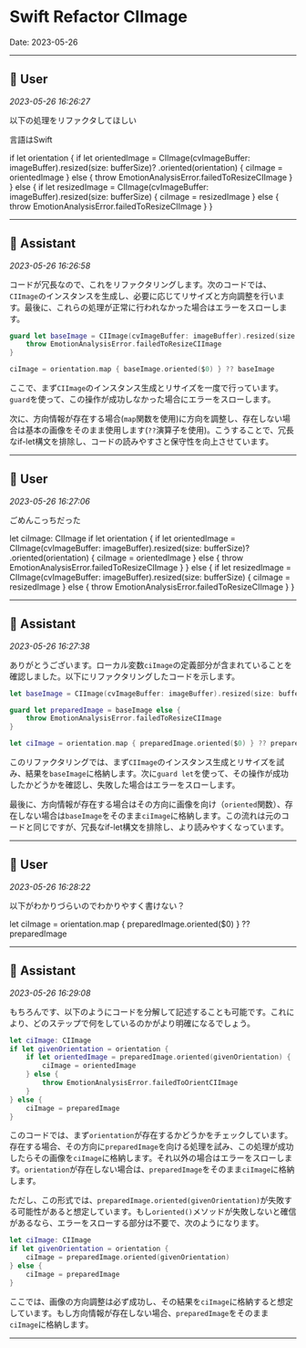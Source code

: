 # Swift Refactor CIImage

Date: 2023-05-26

---

## 👤 User
*2023-05-26 16:26:27*

以下の処理をリファクタしてほしい

言語はSwift

if let orientation {
            if let orientedImage = CIImage(cvImageBuffer: imageBuffer).resized(size: bufferSize)?
                .oriented(orientation)
            {
                ciImage = orientedImage
            } else {
                throw EmotionAnalysisError.failedToResizeCIImage
            }
        } else {
            if let resizedImage = CIImage(cvImageBuffer: imageBuffer).resized(size: bufferSize) {
                ciImage = resizedImage
            } else {
                throw EmotionAnalysisError.failedToResizeCIImage
            }
        }

---

## 🤖 Assistant
*2023-05-26 16:26:58*

コードが冗長なので、これをリファクタリングします。次のコードでは、`CIImage`のインスタンスを生成し、必要に応じてリサイズと方向調整を行います。最後に、これらの処理が正常に行われなかった場合はエラーをスローします。

```swift
guard let baseImage = CIImage(cvImageBuffer: imageBuffer).resized(size: bufferSize) else {
    throw EmotionAnalysisError.failedToResizeCIImage
}

ciImage = orientation.map { baseImage.oriented($0) } ?? baseImage
```

ここで、まず`CIImage`のインスタンス生成とリサイズを一度で行っています。`guard`を使って、この操作が成功しなかった場合にエラーをスローします。

次に、方向情報が存在する場合(`map`関数を使用)に方向を調整し、存在しない場合は基本の画像をそのまま使用します(`??`演算子を使用)。こうすることで、冗長なif-let構文を排除し、コードの読みやすさと保守性を向上させています。

---

## 👤 User
*2023-05-26 16:27:06*

ごめんこっちだった

let ciImage: CIImage
        if let orientation {
            if let orientedImage = CIImage(cvImageBuffer: imageBuffer).resized(size: bufferSize)?
                .oriented(orientation)
            {
                ciImage = orientedImage
            } else {
                throw EmotionAnalysisError.failedToResizeCIImage
            }
        } else {
            if let resizedImage = CIImage(cvImageBuffer: imageBuffer).resized(size: bufferSize) {
                ciImage = resizedImage
            } else {
                throw EmotionAnalysisError.failedToResizeCIImage
            }
        }

---

## 🤖 Assistant
*2023-05-26 16:27:38*

ありがとうございます。ローカル変数`ciImage`の定義部分が含まれていることを確認しました。以下にリファクタリングしたコードを示します。

```swift
let baseImage = CIImage(cvImageBuffer: imageBuffer).resized(size: bufferSize)

guard let preparedImage = baseImage else {
    throw EmotionAnalysisError.failedToResizeCIImage
}

let ciImage = orientation.map { preparedImage.oriented($0) } ?? preparedImage
```

このリファクタリングでは、まず`CIImage`のインスタンス生成とリサイズを試み、結果を`baseImage`に格納します。次に`guard let`を使って、その操作が成功したかどうかを確認し、失敗した場合はエラーをスローします。

最後に、方向情報が存在する場合はその方向に画像を向け（`oriented`関数）、存在しない場合は`baseImage`をそのまま`ciImage`に格納します。この流れは元のコードと同じですが、冗長なif-let構文を排除し、より読みやすくなっています。

---

## 👤 User
*2023-05-26 16:28:22*

以下がわかりづらいのでわかりやすく書けない？

let ciImage = orientation.map { preparedImage.oriented($0) } ?? preparedImage

---

## 🤖 Assistant
*2023-05-26 16:29:08*

もちろんです、以下のようにコードを分解して記述することも可能です。これにより、どのステップで何をしているのかがより明確になるでしょう。

```swift
let ciImage: CIImage
if let givenOrientation = orientation {
    if let orientedImage = preparedImage.oriented(givenOrientation) {
        ciImage = orientedImage
    } else {
        throw EmotionAnalysisError.failedToOrientCIImage
    }
} else {
    ciImage = preparedImage
}
```

このコードでは、まず`orientation`が存在するかどうかをチェックしています。存在する場合、その方向に`preparedImage`を向ける処理を試み、この処理が成功したらその画像を`ciImage`に格納します。それ以外の場合はエラーをスローします。`orientation`が存在しない場合は、`preparedImage`をそのまま`ciImage`に格納します。

ただし、この形式では、`preparedImage.oriented(givenOrientation)`が失敗する可能性があると想定しています。もし`oriented()`メソッドが失敗しないと確信があるなら、エラーをスローする部分は不要で、次のようになります。

```swift
let ciImage: CIImage
if let givenOrientation = orientation {
    ciImage = preparedImage.oriented(givenOrientation)
} else {
    ciImage = preparedImage
}
```

ここでは、画像の方向調整は必ず成功し、その結果を`ciImage`に格納すると想定しています。もし方向情報が存在しない場合、`preparedImage`をそのまま`ciImage`に格納します。

---
